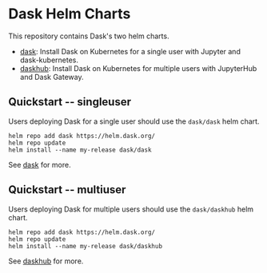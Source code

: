 Dask Helm Charts
================

This repository contains Dask's two helm charts.

- [dask](./dask/README.md): Install Dask on Kubernetes for a single user with Jupyter and dask-kubernetes.
- [daskhub](./daskhub/README.md): Install Dask on Kubernetes for multiple users with JupyterHub and Dask Gateway.

## Quickstart -- singleuser

Users deploying Dask for a single user should use the `dask/dask` helm chart.

```
helm repo add dask https://helm.dask.org/
helm repo update
helm install --name my-release dask/dask
```

See [dask](./dask/README.md) for more.

## Quickstart -- multiuser

Users deploying Dask for multiple users should use the `dask/daskhub` helm chart.

```
helm repo add dask https://helm.dask.org/
helm repo update
helm install --name my-release dask/daskhub
```

See [daskhub](./daskhub/README.md) for more.
